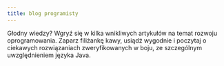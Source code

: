 ```yaml
---
title: blog programisty
---
```

Głodny wiedzy? Wgryź się w kilka wnikliwych artykułów na temat rozwoju oprogramowania. Zaparz filiżankę kawy, usiądź wygodnie i poczytaj o ciekawych rozwiązaniach zweryfikowanych w boju, ze szczególnym uwzględnieniem języka Java.
